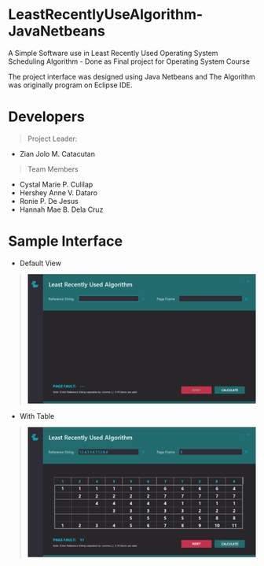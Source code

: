 # LeastRecentlyUseAlgorithm-JavaNetbeans
A Simple Software use in Least Recently Used Operating System Scheduling Algorithm - Done as Final project for Operating System Course 

The project interface was designed using Java Netbeans and The Algorithm was originally program on Eclipse IDE.

# Developers
> Project Leader:
- Zian Jolo M. Catacutan
> Team Members
- Cystal Marie P. Culilap
- Hershey Anne V. Dataro
- Ronie P. De Jesus
- Hannah Mae B. Dela Cruz


# Sample Interface
- Default View
> ![alt text](https://github.com/xenz25/LeastRecentlyUseAlgorithm-JavaNetbeans/blob/main/Interface/Home%20View.jpg?raw=true)

- With Table
> ![alt text](https://github.com/xenz25/LeastRecentlyUseAlgorithm-JavaNetbeans/blob/main/Interface/Computed%20View.jpg?raw=true)

